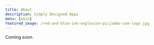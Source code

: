 ```yaml
---
title: About
description: Simply Designed Apps
menu: [main]
featured_image: /red-and-blue-ink-explosion-picjumbo-com-logo.jpg
---
```


Coming soon.
